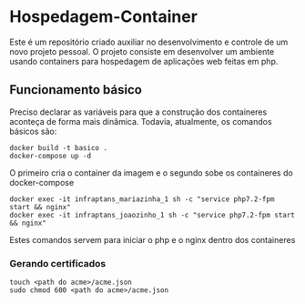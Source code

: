 # Hospedagem-Container

Este é um repositório criado auxiliar no desenvolvimento e controle de um novo projeto pessoal. O projeto consiste em desenvolver um ambiente usando containers para hospedagem de aplicações web feitas em php.

## **Funcionamento básico**
Preciso declarar as variáveis para que a construção dos containeres aconteça de forma mais dinâmica. Todavia, atualmente, os comandos básicos são:
```
docker build -t basico .
docker-compose up -d
```
O primeiro cria o container da imagem e o segundo sobe os containeres do docker-compose

```
docker exec -it infraptans_mariazinha_1 sh -c "service php7.2-fpm start && nginx"
docker exec -it infraptans_joaozinho_1 sh -c "service php7.2-fpm start && nginx"
```

Estes comandos servem para iniciar o php e o nginx dentro dos containeres

### **Gerando certificados**

```
touch <path do acme>/acme.json
sudo chmod 600 <path do acme>/acme.json
```
